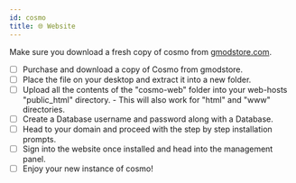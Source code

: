 ```yaml
---
id: cosmo
title: 🌐 Website
---
```


Make sure you download a fresh copy of cosmo from [gmodstore.com](https://www.gmodstore.com/market/view/7488).

* [ ] Purchase and download a copy of Cosmo from gmodstore.
* [ ] Place the file on your desktop and extract it into a new folder.
* [ ] Upload all the contents of the "cosmo-web" folder into your web-hosts "public\_html" directory. - This will also work for "html" and "www" directories.
* [ ] Create a Database username and password along with a Database.
* [ ] Head to your domain and proceed with the step by step installation prompts.
* [ ] Sign into the website once installed and head into the management panel.
* [ ] Enjoy your new instance of cosmo!
